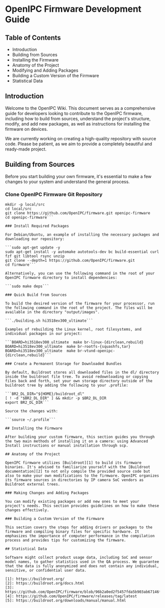 # OpenIPC Firmware Development Guide

## Table of Contents
- Introduction
- Building from Sources
- Installing the Firmware
- Anatomy of the Project
- Modifying and Adding Packages
- Building a Custom Version of the Firmware
- Statistical Data

## Introduction

Welcome to the OpenIPC Wiki. This document serves as a comprehensive guide for developers looking to contribute to the OpenIPC firmware, including how to build from sources, understand the project's structure, modify, and add new packages, as well as instructions for installing the firmware on devices.

We are currently working on creating a high-quality repository with source code. Please be patient, as we aim to provide a completely beautiful and ready-made project.

## Building from Sources

Before you start building your own firmware, it's essential to make a few changes to your system and understand the general process.

### Clone OpenIPC Firmware Git Repository

```cd
mkdir -p local/src
cd local/src
git clone https://github.com/OpenIPC/firmware.git openipc-firmware
cd openipc-firmware```

### Install Required Packages

For Debian/Ubuntu, an example of installing the necessary packages and downloading our repository:

```sudo apt-get update -y
sudo apt-get install -y automake autotools-dev bc build-essential curl fzf git libtool rsync unzip
git clone --depth=1 https://github.com/OpenIPC/firmware.git
cd firmware```

Alternatively, you can use the following command in the root of your OpenIPC firmware directory to install dependencies:

```sudo make deps```

### Quick Build from Sources

To build the desired version of the firmware for your processor, run the following command in the root of the project. The files will be available in the directory "output/images".

```./building.sh hi3518ev300_ultimate```

Examples of rebuilding the Linux kernel, root filesystems, and individual packages in our project:

```BOARD=hi3518ev300_ultimate  make br-linux-{dirclean,rebuild}
BOARD=hi3518ev300_ultimate  make br-rootfs-{squashfs,tar}
BOARD=hi3518ev300_ultimate  make br-vtund-openipc-{dirclean,rebuild}```

### Create a Permanent Storage for Downloaded Bundles

By default, Buildroot stores all downloaded files in the dl/ directory inside the buildroot file tree. To avoid redownloading or copying files back and forth, set your own storage directory outside of the buildroot tree by adding the following to your .profile:

```BR2_DL_DIR="${HOME}/buildroot_dl"
[ ! -d "$BR2_DL_DIR" ] && mkdir -p $BR2_DL_DIR
export BR2_DL_DIR```

Source the changes with:

```source ~/.profile```

## Installing the Firmware

After building your custom firmware, this section guides you through the two main methods of installing it on a camera: using Advanced Install instructions or manual installation through scp.

## Anatomy of the Project

OpenIPC firmware utilizes [Buildroot][1] to build its firmware binaries. It's advised to familiarize yourself with the [Buildroot documentation][2] to not only compile the provided source code but also to make your own modifications to the firmware. OpenIPC organizes its firmware sources in directories by IP camera SoC vendors as Buildroot external trees.

### Making Changes and Adding Packages

You can modify existing packages or add new ones to meet your project's needs. This section provides guidelines on how to make these changes effectively.

### Building a Custom Version of the Firmware

This section covers the steps for adding drivers or packages to the firmware and compiling binary files for specific hardware. It emphasizes the importance of computer performance in the compilation process and provides tips for customizing the firmware.

## Statistical Data

Software might collect product usage data, including SoC and sensor model names, to gather statistics used in the QA process. We guarantee that the data is fully anonymized and does not contain any individual, sensitive, or confidential user data.

[1]: https://buildroot.org/
[2]: https://buildroot.org/docs.html
[3]: https://github.com/OpenIPC/firmware/blob/96b2a0ed2f5457fda5b903ab67146f30b5062147/Makefile#L25
[4]: https://github.com/OpenIPC/firmware/releases/tag/latest
[5]: https://buildroot.org/downloads/manual/manual.html
